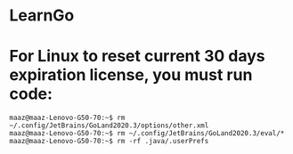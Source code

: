 # LearnGo
# For Linux to reset current 30 days expiration license, you must run code:
```
maaz@maaz-Lenovo-G50-70:~$ rm ~/.config/JetBrains/GoLand2020.3/options/other.xml
maaz@maaz-Lenovo-G50-70:~$ rm ~/.config/JetBrains/GoLand2020.3/eval/*
maaz@maaz-Lenovo-G50-70:~$ rm -rf .java/.userPrefs
```
